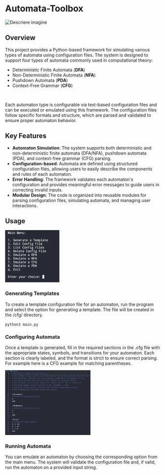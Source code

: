 # Automata-Toolbox

![Descriere imagine]([https://github.com/Cris24dc/Automata-Toolbox/issues/1#issue-2905387349](https://private-user-images.githubusercontent.com/107889454/420669273-eacd5b56-9a68-467c-9ba9-3e4e73e482de.jpg?jwt=eyJhbGciOiJIUzI1NiIsInR5cCI6IkpXVCJ9.eyJpc3MiOiJnaXRodWIuY29tIiwiYXVkIjoicmF3LmdpdGh1YnVzZXJjb250ZW50LmNvbSIsImtleSI6ImtleTUiLCJleHAiOjE3NDE1MjI0NjMsIm5iZiI6MTc0MTUyMjE2MywicGF0aCI6Ii8xMDc4ODk0NTQvNDIwNjY5MjczLWVhY2Q1YjU2LTlhNjgtNDY3Yy05YmE5LTNlNGU3M2U0ODJkZS5qcGc_WC1BbXotQWxnb3JpdGhtPUFXUzQtSE1BQy1TSEEyNTYmWC1BbXotQ3JlZGVudGlhbD1BS0lBVkNPRFlMU0E1M1BRSzRaQSUyRjIwMjUwMzA5JTJGdXMtZWFzdC0xJTJGczMlMkZhd3M0X3JlcXVlc3QmWC1BbXotRGF0ZT0yMDI1MDMwOVQxMjA5MjNaJlgtQW16LUV4cGlyZXM9MzAwJlgtQW16LVNpZ25hdHVyZT04YTcxNDZlODk1NmU3MjUxYmY2ODE4ODUyYzNmNzAwNjlmOTNiMWMwMDgxZTE0MjNhNmEzZjIxYTRhMzUzYzM2JlgtQW16LVNpZ25lZEhlYWRlcnM9aG9zdCJ9.ce5uiWvmN9Pg1q1db3e3aBYBKMEUMP6ZHvYwAavPIjg))

## Overview

This project provides a Python-based framework for simulating various types of automata using configuration files. The system is designed to support four types of automata commonly used in computational theory:

- Deterministic Finite Automata (**DFA**)
- Non-Deterministic Finite Automata (**NFA**)
- Pushdown Automata (**PDA**)
- Context-Free Grammar (**CFG**)

<br>

Each automaton type is configurable via text-based configuration files and can be executed or emulated using this framework. The configuration files follow specific formats and structure, which are parsed and validated to ensure proper automaton behavior.

## Key Features

- **Automaton Simulation**: The system supports both deterministic and non-deterministic finite automata (DFA/NFA), pushdown automata (PDA), and context-free grammar (CFG) parsing.
- **Configuration-based**: Automata are defined using structured configuration files, allowing users to easily describe the components and rules of each automaton.
- **Error Handling**: The framework validates each automaton's configuration and provides meaningful error messages to guide users in correcting invalid inputs.
- **Modular Design**: The code is organized into reusable modules for parsing configuration files, simulating automata, and managing user interactions.

## Usage

<img src="./img/ss1.png" width=35%>

### Generating Templates

To create a template configuration file for an automaton, run the program and select the option for generating a template. The file will be created in the /cfg/ directory.

```
python3 main.py
```

### Configuring Automata

Once a template is generated, fill in the required sections in the .cfg file with the appropriate states, symbols, and transitions for your automaton. Each section is clearly labeled, and the format is strict to ensure correct parsing. For example here is a CFG example for matching parentheses.

<img src="./img/ss2.png" width=55%>

### Running Automata

You can emulate an automaton by choosing the corresponding option from the main menu. The system will validate the configuration file and, if valid, run the automaton on a provided input string.
